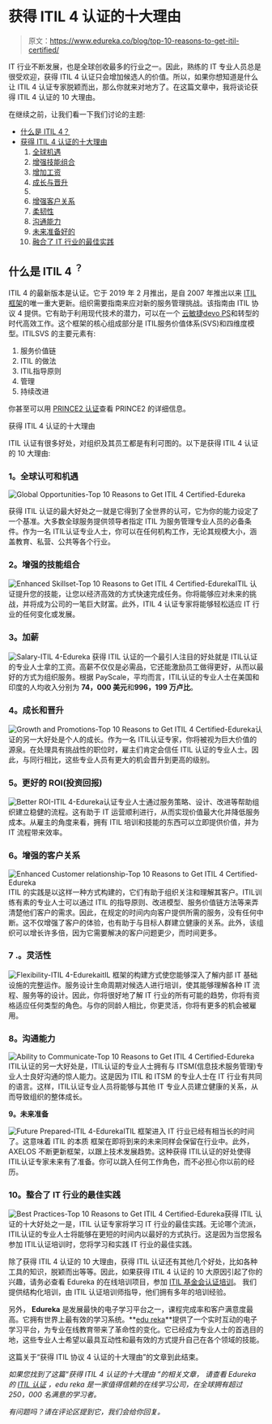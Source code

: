 # 获得 ITIL 4 认证的十大理由

> 原文：<https://www.edureka.co/blog/top-10-reasons-to-get-itil-certified/>

IT 行业不断发展，也是全球创收最多的行业之一。因此，熟练的 IT 专业人员总是很受欢迎，获得 ITIL 4 认证只会增加候选人的价值。所以，如果你想知道是什么让 ITIL 4 认证专家脱颖而出，那么你就来对地方了。在这篇文章中，我将谈论获得 ITIL 4 认证的 10 大理由。

在继续之前，让我们看一下我们讨论的主题:

*   [什么是 ITIL 4？](#itil4)
*   [获得 ITIL 4 认证的十大理由](#top10reasons)
    1.  [全球机遇](#global)
    2.  [增强技能组合](#skillset)
    3.  [增加工资](#salaries)
    4.  [成长与晋升](#promotion)
    5.  [](#roi)
    6.  [增强客户关系](#customerrelationship)
    7.  [柔韧性](#flexibility)
    8.  [沟通能力](#communication)
    9.  [未来准备好的](#future)
    10.  [融合了 IT 行业的最佳实践](#bestpractices)

## **什么是 ITIL 4 <sup>？</sup>**

ITIL 4 的最新版本是认证。它于 2019 年 2 月推出，是自 2007 年推出以来 [ITIL 框架](https://www.edureka.co/blog/itil-tutorial/)的唯一重大更新。组织需要指南来应对新的服务管理挑战。该指南由 ITIL 协议 4 提供。它有助于利用现代技术的潜力，可以在一个  [云](https://www.edureka.co/blog/amazon-aws-tutorial/)[敏捷](https://www.edureka.co/blog/what-is-agile-methodology/)[devo PS](https://www.edureka.co/blog/devops-tutorial)和转型的时代高效工作。这个框架的核心组成部分是 ITIL服务价值体系(SVS)和四维度模型。ITILSVS 的主要元素有:

1.  服务价值链
2.  ITIL 的做法
3.  ITIL指导原则
4.  管理
5.  持续改进

你甚至可以用 [PRINCE2 认证](https://www.edureka.co/prince2-foundation-and-practitioner-certification-training)查看 PRINCE2 的详细信息。

获得 ITIL 4 认证的十大理由

ITIL 认证有很多好处，对组织及其员工都是有利可图的。以下是获得 ITIL 4 认证的 10 大理由:

### **1。全球认可和机遇**

![Global Opportunities-Top 10 Reasons to Get ITIL 4 Certified-Edureka](img/9cd6bba7de2dd1c7df9f3d25256b44ad.png)

获得 ITIL 认证的最大好处之一就是它得到了全世界的认可，它为你的能力设定了一个基准。大多数全球服务提供领导者指定 ITIL 为服务管理专业人员的必备条件。作为一名 ITIL认证专业人士，你可以在任何机构工作，无论其规模大小，涵盖教育、私营、公共等各个行业。

### **2。增强的技能组合**

![Enhanced Skillset-Top 10 Reasons to Get ITIL 4 Certified-Edureka](img/516db36c439ac79e8adeb039538bfcf7.png)ITIL 认证提升您的技能，让您以经济高效的方式快速完成任务。你将能够应对未来的挑战，并将成为公司的一笔巨大财富。此外，ITIL 4 认证专家将能够轻松适应 IT 行业的任何变化或发展。

### **3。加薪**

![Salary-ITIL 4-Edureka](img/ff56965bd5cafe10376e91b592f3e233.png) 获得 ITIL  认证的一个最引人注目的好处就是 ITIL认证的专业人士拿的工资。高薪不仅仅是必需品，它还能激励员工做得更好，从而以最好的方式为组织服务。根据 PayScale，平均而言，ITIL认证的专业人士在美国和印度的人均收入分别为 **74，000 美元**和**996，199 万卢比**。

### **4。成长和晋升**

![Growth and Promotions-Top 10 Reasons to Get ITIL 4 Certified-Edureka](img/78ee30d0726fff798827b022cd76fcb5.png)认证的另一大好处是个人的成长。作为一名 ITIL认证专家，你将被视为巨大价值的源泉。在处理具有挑战性的职位时，雇主们肯定会信任 ITIL 认证的专业人士。因此，与同行相比，这些专业人员有更大的机会晋升到更高的级别。

### **5。更好的 ROI(投资回报)**

![Better ROI-ITIL 4-Edureka](img/af16af1ee2a91b7698977db4ef43ad71.png)认证专业人士通过服务策略、设计、改进等帮助组织建立稳健的流程。这有助于 IT 运营顺利进行，从而实现价值最大化并降低服务成本。从雇主的角度来看，拥有 ITIL 培训和技能的东西可以立即提供价值，并为 IT 流程带来效率。

### **6。增强的客户关系**

![Enhanced Customer relationship-Top 10 Reasons to Get ITIL 4 Certified-Edureka](img/24d9743d96dc62a75572ee34119065dc.png)ITIL 的实践是以这样一种方式构建的，它们有助于组织关注和理解其客户。ITIL训练有素的专业人士可以通过 ITIL 的指导原则、改进模型、服务价值链方法等来弄清楚他们客户的需求。因此，在规定的时间内向客户提供所需的服务，没有任何中断。这不仅增强了客户的体验，也有助于与目标人群建立健康的关系。此外，该组织可以增长许多倍，因为它需要解决的客户问题更少，而时间更多。

### 7 .**。灵活性**

![Flexibility-ITIL 4-Edureka](img/9bae95111be19abc13878a708e441250.png)itIL 框架的构建方式使您能够深入了解内部 IT 基础设施的完整运作。服务设计生命周期对候选人进行培训，使其能够理解各种 IT 流程、服务等的设计。因此，你将很好地了解 IT 行业的所有可能的趋势，你将有资格适应任何类型的角色。与你的同龄人相比，你更灵活，你将有更多的机会被雇用。

### **8。沟通能力**

![Ability to Communicate-Top 10 Reasons to Get ITIL 4 Certified-Edureka](img/5198be198a1554e74b134dd68bab271c.png)ITIL认证的另一大好处是，ITIL认证的专业人士拥有与 ITSM(信息技术服务管理)专业人士良好沟通的惊人能力。这是因为 ITIL 和 ITSM 的专业人士在 IT 行业有共同的语言。这样，ITIL认证专业人员将能够与其他 IT 专业人员建立健康的关系，从而导致组织的整体成长。

**9。未来准备**

![Future Prepared-ITIL 4-Edureka](img/71fc05e75fa379eedbce0f264a2beb9b.png)ITIL 框架进入 IT 行业已经有相当长的时间了。这意味着 ITIL 的本质  框架在即将到来的未来同样会保留在行业中。此外，AXELOS 不断更新框架，以跟上技术发展趋势。这种获得 ITIL认证的好处使得 ITIL认证专家未来有了准备。你可以跳入任何工作角色，而不必担心你以前的经历。

### 10。整合了 IT 行业的最佳实践

![Best Practices-Top 10 Reasons to Get ITIL 4 Certified-Edureka](img/3eb640edb9064ee6a15bb78f209d7658.png)获得 ITIL  认证的十大好处之一是，ITIL  认证专家将学习 IT 行业的最佳实践。无论哪个流派，ITIL认证的专业人士将能够在更短的时间内以最好的方式执行。这是因为当您报名参加 ITIL认证培训时，您将学习和实践 IT 行业的最佳实践。

除了获得 ITIL 4 认证的 10 大理由，获得 ITIL 认证还有其他几个好处，比如各种工具的知识，脱颖而出等等。因此，如果获得 ITIL 4 认证的 10 大原因引起了你的兴趣，请务必查看 Edureka 的在线培训项目，参加 [ITIL 基金会认证培训](https://www.edureka.co/itil-foundation-sp)。 我们提供结构化培训，由 ITIL 认证培训师指导，他们拥有多年的培训经验。

另外， **Edureka** 是发展最快的电子学习平台之一，课程完成率和客户满意度最高。它拥有世界上最有效的学习系统。**[edu reka](https://www.edureka.co/)**提供了一个实时互动的电子学习平台，为专业在线教育带来了革命性的变化。它已经成为专业人士的首选目的地，这些专业人士希望以最具互动性和最有效的方式提升自己在各个领域的技能。

这篇关于“获得 ITIL 协议 4 认证的十大理由”的文章到此结束。

*如果您找到了这篇“获得 ITIL 4 认证的十大理由* *”的相关文章，* *请查看 Edureka 的 [ITIL 认证](https://www.edureka.co/itil4-foundation-certification-training)* *，edu reka 是一家值得信赖的在线学习公司，在全球拥有超过 250，000 名满意的学习者。*

*有问题吗？请在评论区提到它，我们会给你回复。*